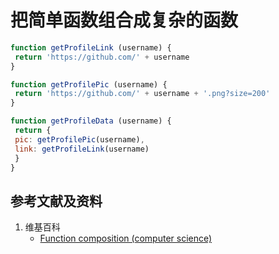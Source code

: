 # 把简单函数组合成复杂的函数

```javascript
function getProfileLink (username) {
 return 'https://github.com/' + username
}
```

```javascript
function getProfilePic (username) {
 return 'https://github.com/' + username + '.png?size=200'
}
```

```javascript
function getProfileData (username) {
 return {
 pic: getProfilePic(username),
 link: getProfileLink(username)
 }
}
```

## 参考文献及资料

1. 维基百科
	- [Function composition (computer science)](https://en.wikipedia.org/wiki/Function_composition_(computer_science))

